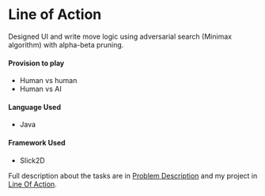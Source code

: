 # Line of Action

Designed UI and write move logic using adversarial search (Minimax algorithm) with alpha-beta pruning.

#### Provision to play

- Human vs human
- Human vs AI

#### Language Used

- Java

#### Framework Used

- Slick2D

Full description about the tasks are in [Problem Description](https://github.com/Shukti042/Artificial-Intelligence/blob/master/Line%20of%20Action/Line%20of%20Action%20(adversarial%20search)%20spec.pdf) and my project in [Line Of Action](https://github.com/Shukti042/Artificial-Intelligence/tree/master/Line%20of%20Action/Line%20Of%20Action). 